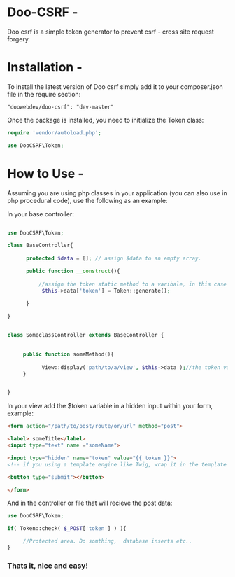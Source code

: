 Doo-CSRF - 
========

Doo csrf is a simple token generator to prevent csrf - cross site request forgery.

Installation -
============
To install the latest version of Doo csrf simply add it to your composer.json file in the require section:

```
"doowebdev/doo-csrf": "dev-master"
```

Once the package is installed, you need to initialize the Token class:

```PHP
require 'vendor/autoload.php';

use DooCSRF\Token;

```

How to Use -
==========
Assuming you are using php classes in your application (you can also use in php procedural code), use the following as an example:

In your base controller:

```PHP

use DooCSRF\Token;

class BaseController{
     
      protected $data = []; // assign $data to an empty array.

      public function __construct(){
      
          //assign the token static method to a varibale, in this case it's the token variable create by the data array
           $this->data['token'] = Token::generate();
      
      }

}


class SomeclassController extends BaseController {

     
     public function someMethod(){
     
           View::display('path/to/a/view', $this->data );//the token variable is past through to the view via the                                                                    $this->data array.
     }


}

```
In your view add the $token variable in a hidden input within your form, example:

```HTML
<form action="/path/to/post/route/or/url" method="post">

<label> someTitle</label>
<input type="text" name ="someName">

<input type="hidden" name="token" value="{{ token }}"> 
<!-- if you using a template engine like Twig, wrap it in the template brackets ( or whatever is given), if not use good old php <?php echo $token; ?> -->

<button type="submit"></button>

</form>

```

And in the controller or file that will recieve the post data:

```PHP
use DooCSRF\Token; 

if( Token::check( $_POST['token'] ) ){

     //Protected area. Do somthing,  database inserts etc..
}

```

### Thats it, nice and easy!
